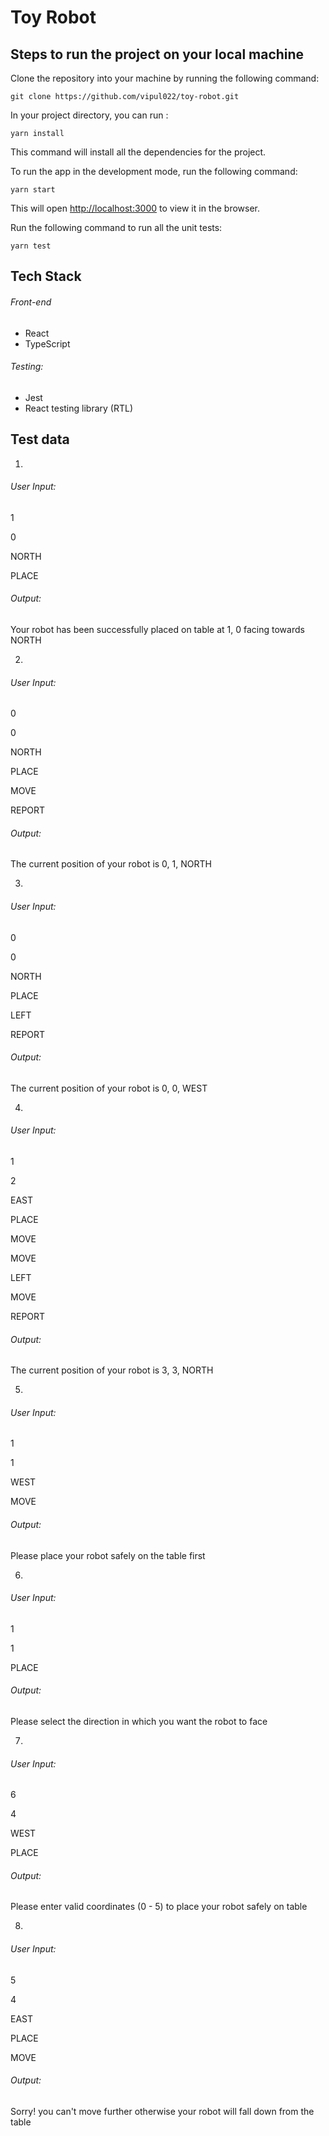 # Toy Robot

## Steps to run the project on your local machine

Clone the repository into your machine by running the following command:

`git clone https://github.com/vipul022/toy-robot.git`


In your project directory, you can run :

`yarn install`

This command will install all the dependencies for the project.

To run the app in the development mode, run the following command:

`yarn start`

This will open [http://localhost:3000](http://localhost:3000) to view it in the browser.

Run the following command to run all the unit tests:

`yarn test`

## Tech Stack
###### Front-end
- React 
- TypeScript
###### Testing:

- Jest
- React testing library (RTL)

## Test data

1. 
###### User Input:  
1

0

NORTH

PLACE  

###### Output: 
Your robot has been successfully placed on table at 1, 0 facing towards NORTH

2. 
###### User Input: 
0

0 

NORTH

PLACE

MOVE

REPORT

###### Output:
The current position of your robot is 0, 1, NORTH

3.
###### User Input:
0

0

NORTH

PLACE

LEFT

REPORT
###### Output:
The current position of your robot is 0, 0, WEST

4.
###### User Input:
1

2

EAST

PLACE

MOVE

MOVE

LEFT

MOVE

REPORT

###### Output:
The current position of your robot is 3, 3, NORTH

5.

###### User Input:
1

1

WEST

MOVE

###### Output:
Please place your robot safely on the table first

6.

###### User Input:

1

1

PLACE

###### Output:
Please select the direction in which you want the robot to face

7.

###### User Input:

6

4

WEST

PLACE

###### Output:
Please enter valid coordinates (0 - 5) to place your robot safely on table

8.

###### User Input:

5

4

EAST

PLACE

MOVE

###### Output:
Sorry! you can't move further otherwise your robot will fall down from the table



























